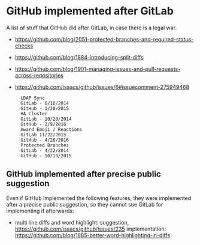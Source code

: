 # GitHub implemented after GitLab

A list of stuff that GitHub did after GitLab, in case there is a legal war.

- https://github.com/blog/2051-protected-branches-and-required-status-checks
- https://github.com/blog/1884-introducing-split-diffs
- https://github.com/blog/1901-managing-issues-and-pull-requests-across-repositories
- https://github.com/isaacs/github/issues/6#issuecomment-275949468

        LDAP Sync
        GitLab - 6/10/2014
        GitHub - 1/20/2015
        HA Cluster
        GitLab - 10/20/2014
        GitHub - 2/9/2016
        Award Emoji / Reactions
        GitLab 11/22/2015
        GitHub - 4/26/2016
        Protected Branches
        GitLab - 4/22/2014
        GitHub - 10/13/2015

## GitHub implemented after precise public suggestion

Even if GitHub implemented the following features, they were implemented after a precise public suggestion, so they cannot sue GitLab for implementing if afterwards:

- multi line diffs and word highlight: suggestion, https://github.com/isaacs/github/issues/235 implementation: https://github.com/blog/1885-better-word-highlighting-in-diffs
